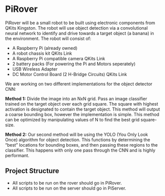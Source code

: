 # PiRover
PiRover will be a small robot to be built using electronic components from QKits Kingston. The robot will use object detection via a convolutional neural network to identify and drive towards a target object (a banana) in the environment. The robot will consist of:
- A Raspberry Pi (already owned)
- A robot chassis kit QKits Link
- A Raspberry Pi compatible camera QKits Link
- 2 battery packs (For powering the Pi and Motors seperately)
- USB Wireless Adapter
- DC Motor Control Board (2 H-Bridge Circuits) QKits Link 

We are working on two different implementations for the object detector CNN:

**Method 1:**
Divide the image into an NxN grid. Pass an image classifier trained on the target object over each grid square. The square with highest activation is designated to contain the target object.
This method will output a coarse bounding box, however the implementation is simple. This method can be optimized by manipulating values of N to find the best grid square-size.

**Method 2:**
Our second method will be using the YOLO (You Only Look Once) algorithm for object detection.  This functions by determining the “best” locations for bounding boxes, and then passing these regions to the classifier. This happens with only one pass through the CNN and is highly performant.

## Project Structure

* All scripts to be run on the rover should go in PiRover.
* All scripts to be run on the server should go in PiServer.
